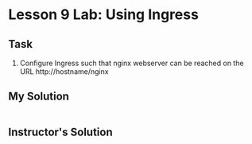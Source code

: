 # Lesson 9 Lab: Using Ingress

## Task

1. Configure Ingress such that nginx webserver can be reached on the URL http://hostname/nginx

## My Solution
```yaml

```

## Instructor's Solution

```yaml

```
